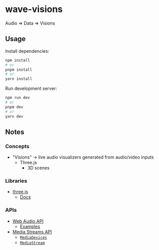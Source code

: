 # wave-visions

Audio => Data => Visions

## Usage

Install dependencies:

```bash
npm install
# or
pnpm install
# or
yarn install
```

Run development server:

```bash
npm run dev
# or
pnpm dev
# or
yarn dev
```

## Notes

### Concepts

- "Visions" -> live audio visualizers generated from audio/video inputs
  - Three.js
    - 3D scenes

### Libraries

- [three.js](https://github.com/mrdoob/three.js/)
  - [Docs](https://threejs.org/docs/)

### APIs

- [Web Audio API](https://developer.mozilla.org/en-US/docs/Web/API/Web_Audio_API)
  - [Examples](https://github.com/mdn/webaudio-examples)
- [Media Streams API](https://developer.mozilla.org/en-US/docs/Web/API/Media_Capture_and_Streams_API)
  - [`MediaDevices`](https://developer.mozilla.org/en-US/docs/Web/API/MediaDevices)
  - [`MediaStream`](https://developer.mozilla.org/en-US/docs/Web/API/MediaStream)

